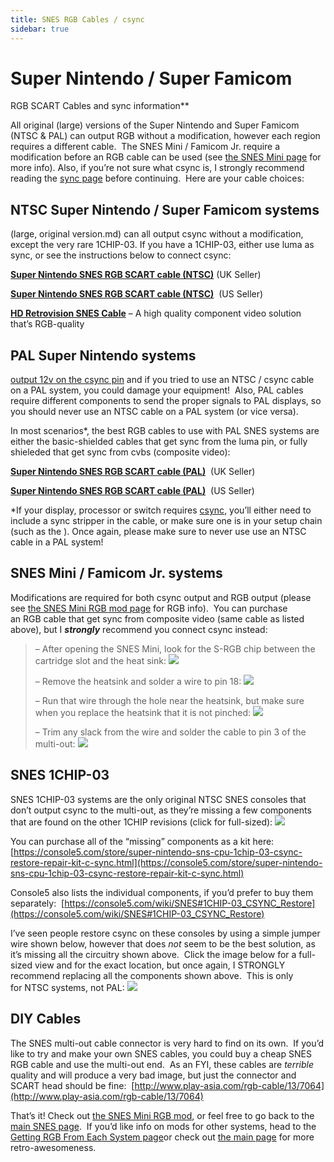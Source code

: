 ```yaml
---
title: SNES RGB Cables / csync
sidebar: true
---
```


# Super Nintendo / Super Famicom

RGB SCART Cables and sync information\*\*

All original (large) versions of the Super Nintendo and Super Famicom (NTSC & PAL) can output RGB without a modification, however each region requires a different cable.  The SNES Mini / Famicom Jr. require a modification before an RGB cable can be used (see [the SNES Mini page](/consoles/snes/mini/rgb.md) for more info). Also, if you’re not sure what csync is, I strongly recommend reading the [sync page](/info/sync) before continuing.  Here are your cable choices:

## NTSC Super Nintendo / Super Famicom systems

(large, original version.md) can all output csync without a modification, except the very rare 1CHIP-03. If you have a 1CHIP-03, either use luma as sync, or see the instructions below to connect csync:

[**Super Nintendo SNES RGB SCART cable (NTSC)**](https://www.retrogamingcables.co.uk/packapunch-super-nintendo-entertainment-system-snes-n64-rgb-av-scart-cable-ntsc-gold-scart?tracking=5543fb4c077bb) (UK Seller)

[**Super Nintendo SNES RGB SCART cable (NTSC)**](https://retro-access.com/collections/super-nintendo/products/super-nintendo-stereo-rgb-scart-lead-snes-csync-full-shield-grounded-cable?aff=3)  (US Seller)

[**HD Retrovision SNES Cable**](https://castlemaniagames.com/products/hd-retrovision-snes-ypbpr-component-cable-for-the-super-nintendo?ref=w9_zngec1o_) – A high quality component video solution that’s RGB-quality

## PAL Super Nintendo systems

[output 12v on the csync pin](http://gamesx.com/wiki/doku.php?id=av:nintendomultiav) and if you tried to use an NTSC / csync cable on a PAL system, you could damage your equipment!  Also, PAL cables require different components to send the proper signals to PAL displays, so you should never use an NTSC cable on a PAL system (or vice versa).

In most scenarios\*, the best RGB cables to use with PAL SNES systems are either the basic-shielded cables that get sync from the luma pin, or fully shieleded that get sync from cvbs (composite video):

[**Super Nintendo SNES RGB SCART cable (PAL)**](https://www.retrogamingcables.co.uk/nintendo/super-nintendo/SUPER-NINTENDO-PAL-NTSC-PACKAPUNCH-RGB-SCART-CABLES/packapunch-pro-super-nintendo-entertainment-system-snes-rgb-av-scart-cable-pal?tracking=5543fb4c077bb)  (UK Seller)

[**Super Nintendo SNES RGB SCART cable (PAL)**](https://retro-access.com/collections/super-nintendo/products/super-nintendo-pal-version-rgb-scart-lead-shielded-grounded-cable-cord-snes?aff=3)  (US Seller)

\*If your display, processor or switch requires [csync](/info/sync), you’ll either need to include a sync stripper in the cable, or make sure one is in your setup chain (such as the ). Once again, please make sure to never use use an NTSC cable in a PAL system!

## SNES Mini / Famicom Jr. systems

Modifications are required for both csync output and RGB output (please see [the SNES Mini RGB mod page](/consoles/snes/mini/rgb.md) for RGB info).  You can purchase an RGB cable that get sync from composite video (same cable as listed above), but I **_strongly_** recommend you connect csync instead:

> – After opening the SNES Mini, look for the S-RGB chip between the cartridge slot and the heat sink:
> ![](https://cdn.retrorgb.com/images/SNESMiniCsync01.jpg)
>
> – Remove the heatsink and solder a wire to pin 18:
> ![](https://cdn.retrorgb.com/images/SNESMiniCsync02.jpg)
>
> – Run that wire through the hole near the heatsink, but make sure when you replace the heatsink that it is not pinched:
> ![](https://cdn.retrorgb.com/images/SNESMiniCsync03.jpg)
>
> – Trim any slack from the wire and solder the cable to pin 3 of the multi-out:
> ![](https://cdn.retrorgb.com/images/SNESMiniCsync04.jpg)

## SNES 1CHIP-03

SNES 1CHIP-03 systems are the only original NTSC SNES consoles that don’t output csync to the multi-out, as they’re missing a few components that are found on the other 1CHIP revisions (click for full-sized):
[![](https://cdn.retrorgb.com/images/1CHIP-01vs1CHIP-03csyncComponents-small.jpg)](https://cdn.retrorgb.com/images/1CHIP-01vs1CHIP-03csyncComponents.jpg)

You can purchase all of the “missing” components as a kit here:  [https://console5.com/store/super-nintendo-sns-cpu-1chip-03-csync-restore-repair-kit-c-sync.html](https://console5.com/store/super-nintendo-sns-cpu-1chip-03-csync-restore-repair-kit-c-sync.html)

Console5 also lists the individual components, if you’d prefer to buy them separately:  [https://console5.com/wiki/SNES#1CHIP-03_CSYNC_Restore](https://console5.com/wiki/SNES#1CHIP-03_CSYNC_Restore)

I’ve seen people restore csync on these consoles by using a simple jumper wire shown below, however that does *not* seem to be the best solution, as it’s missing all the circuitry shown above.  Click the image below for a full-sized view and for the exact location, but once again, I STRONGLY recommend replacing all the components shown above.  This is only for NTSC systems, not PAL:
[![](https://cdn.retrorgb.com/images/1CHIP-03-csync.jpg)](https://cdn.retrorgb.com/images/1CHIP-03-csync-Large.jpg)

## DIY Cables

The SNES multi-out cable connector is very hard to find on its own.  If you’d like to try and make your own SNES cables, you could buy a cheap SNES RGB cable and use the multi-out end.  As an FYI, these cables are _terrible_ quality and will produce a very bad image, but just the connector and SCART head should be fine:  [http://www.play-asia.com/rgb-cable/13/7064](http://www.play-asia.com/rgb-cable/13/7064)

That’s it! Check out [the SNES Mini RGB mod](/consoles/snes/csync.md), or feel free to go back to the [main SNES page](/consoles/snes/README.md).  If you’d like info on mods for other systems, head to the [Getting RGB From Each System page](consoles/README.md)or check out [the main page](/README.md) for more retro-awesomeness.
